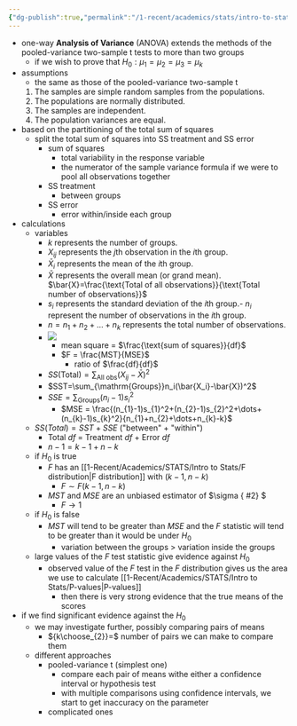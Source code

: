 ```yaml
---
{"dg-publish":true,"permalink":"/1-recent/academics/stats/intro-to-stats/one-way-anova/","created":"2024-03-25T13:31:08.949-04:00","updated":"2025-07-07T17:21:02.355-04:00"}
---
```


- one-way **Analysis of Variance** (ANOVA) extends the methods of the pooled-variance two-sample t tests to more than two groups
	- if we wish to prove that $H_{0}:\mu_{1}=\mu_{2}=\mu_{3}=\mu_{k}$
- assumptions
	- the same as those of the pooled-variance two-sample t
	1. The samples are simple random samples from the populations.  
	2. The populations are normally distributed.  
	3. The samples are independent.  
	4. The population variances are equal.
- based on the partitioning of the total sum of squares
	- split the total sum of squares into SS treatment and SS error
		- sum of squares
			- total variability in the response variable
			- the numerator of the sample variance formula if we were to pool all observations together
		- SS treatment
			- between groups
		- SS error
			- error within/inside each group
- calculations
	- variables
		- $k$ represents the number of groups.
		- $X_{ij}$ represents the $j$th observation in the $i$th group.
		- $\bar{X}_i$ represents the mean of the $i$th group.
		- $\bar{X}$ represents the overall mean (or grand mean). $\bar{X}=\frac{\text{Total of all observations}}{\text{Total number of observations}}$
		- $s_i$ represents the standard deviation of the $i$th group.- $n_i$ represent the number of observations in the $i$th group.
		- $n=n_1+n_2+\ldots+n_k$ represents the total number of observations.
		- ![](https://i.imgur.com/XhZPEiP.png)
			- mean square = $\frac{\text{sum of squares}}{df}$
			-  $F = \frac{MST}{MSE}$
				- ratio of $\frac{df}{df}$ 
		- $SS(\mathrm{Total})=\sum_{\mathrm{All~obs}}(X_{ij}-\bar{X})^2$
		- $SST=\sum_{\mathrm{Groups}}n_i(\bar{X_i}-\bar{X})^2$
		- $SSE=\sum_{\mathrm{Groups}}(n_i-1)s_i^2$
			- $MSE = \frac{(n_{1}-1)s_{1}^2+(n_{2}-1)s_{2}^2+\dots+(n_{k}-1)s_{k}^2}{n_{1}+n_{2}+\dots+n_{k}-k}$
	- $SS(Total)=SST+SSE$ ("between" + "within")
		- Total $df$ = Treatment $df$ + Error $df$
		- $n-1=k-1+n-k$
	- if $H_{0}$ is true 
		- $F$ has an [[1-Recent/Academics/STATS/Intro to Stats/F distribution\|F distribution]] with $(k-1,n-k)$
			- $F \sim F(k-1,n-k)$
		- $MST$ and $MSE$ are an unbiased estimator of $\sigma
{ #2}
$ 
			- $F\to 1$
	- if $H_{0}$ is false
		- $MST$ will tend to be greater than $MSE$ and the $F$ statistic will tend to be greater than it would be under $H_{0}$
			- variation between the groups > variation inside the groups
	- large values of the $F$ test statistic give evidence against $H_{0}$
		- observed value of the $F$ test in the $F$ distribution gives us the area we use to calculate [[1-Recent/Academics/STATS/Intro to Stats/P-values\|P-values]]
			- then there is very strong evidence that the true means of the scores 
- if we find significant evidence against the $H_{0}$
	- we may investigate further, possibly comparing pairs of means
		- ${k\choose_{2}}=$ number of pairs we can make to compare them
	- different approaches
		- pooled-variance t (simplest one)
			- compare each pair of means withe either a confidence interval or hypothesis test
			- with multiple comparisons using confidence intervals, we start to get inaccuracy on the parameter
		- complicated ones


